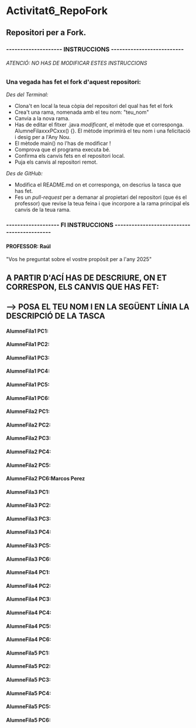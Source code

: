# Activitat6_RepoFork

## Repositori per a Fork.
### -------------------- INSTRUCCIONS --------------------------
###### ATENCIÓ: NO HAS DE MODIFICAR ESTES INSTRUCCIONS
### Una vegada has fet el fork d'aquest repositori:

*Des del Terminal:*

* Clona't en local la teua còpia del repositori del qual has fet el fork
* Crea't una rama, nomenada amb el teu nom:  "teu_nom"
* Canvia a la nova rama. 
* Has de editar el fitxer .java *modificant*, el mètode que et corresponga. AlumneFilaxxxPCxxx() {}. 
El mètode imprimirà el teu nom i una felicitació i desig per a l'Any Nou.
* El mètode main() no l'has de modificar !
* Comprova que el programa executa bé.
* Confirma els canvis fets en el repositori local.
* Puja els canvis al repositori remot.

*Des de GitHub:*

* Modifica el README.md on et corresponga, on descrius la tasca que has fet.
* Fes un *pull-request* per a demanar al propietari del repositori (que és el professor) que revise la teua feina i que incorpore a la rama principal els canvis de la teua rama.



### ------------------- FI INSTRUCCIONS -------------------------------------------


#### PROFESSOR:   Raúl
"Vos he preguntat sobre el vostre propòsit per a l'any 2025"


## A PARTIR D'ACÍ HAS DE DESCRIURE, ON ET CORRESPON, ELS CANVIS QUE HAS FET:
## --> POSA EL TEU NOM I EN LA SEGÜENT LÍNIA LA DESCRIPCIÓ DE LA TASCA


#### AlumneFila1 PC1: 


#### AlumneFila1 PC2:


#### AlumneFila1 PC3:


#### AlumneFila1 PC4:


#### AlumneFila1 PC5:


#### AlumneFila1 PC6:


#### AlumneFila2 PC1:


#### AlumneFila2 PC2:


#### AlumneFila2 PC3:


#### AlumneFila2 PC4:


#### AlumneFila2 PC5:


#### AlumneFila2 PC6:Marcos Perez



#### AlumneFila3 PC1:


#### AlumneFila3 PC2:


#### AlumneFila3 PC3:


#### AlumneFila3 PC4:


#### AlumneFila3 PC5:


#### AlumneFila3 PC6:



#### AlumneFila4 PC1:


#### AlumneFila4 PC2:


#### AlumneFila4 PC3:


#### AlumneFila4 PC4:


#### AlumneFila4 PC5:


#### AlumneFila4 PC6:



#### AlumneFila5 PC1:


#### AlumneFila5 PC2:


#### AlumneFila5 PC3:


#### AlumneFila5 PC4:


#### AlumneFila5 PC5:


#### AlumneFila5 PC6:

